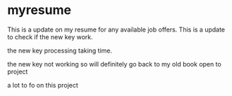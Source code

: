 # myresume
This is a update on my resume for any available job offers.
This is a update to check if the new key work.

the new key processing taking time.

the new key not working so will definitely go back to my old book 
open to project 

a lot to fo on this project
